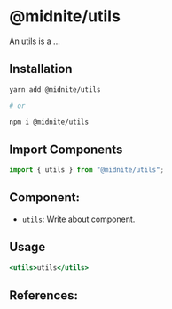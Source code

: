 # @midnite/utils

An utils is a ...

## Installation

```sh
yarn add @midnite/utils

# or

npm i @midnite/utils
```

## Import Components

```jsx
import { utils } from "@midnite/utils";
```

## Component:

- `utils`: Write about component.

## Usage

```jsx
<utils>utils</utils>
```

## References:
